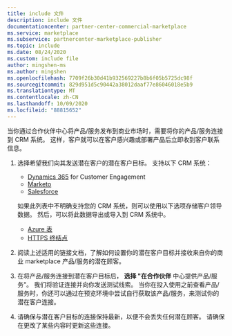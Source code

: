 ```yaml
---
title: include 文件
description: include 文件
documentationcenter: partner-center-commercial-marketplace
ms.service: marketplace
ms.subservice: partnercenter-marketplace-publisher
ms.topic: include
ms.date: 08/24/2020
ms.custom: include file
author: mingshen-ms
ms.author: mingshen
ms.openlocfilehash: 7709f26b30d41b932569227b8b6f05b5725dc98f
ms.sourcegitcommit: 829d951d5c90442a38012daaf77e86046018e5b9
ms.translationtype: MT
ms.contentlocale: zh-CN
ms.lasthandoff: 10/09/2020
ms.locfileid: "88815652"
---
```

当你通过合作伙伴中心将产品/服务发布到商业市场时，需要将你的产品/服务连接到 CRM 系统。 这样，客户就可以在客户感兴趣或部署产品后立即收到客户联系信息。

1. 选择希望我们向其发送潜在客户的潜在客户目标。 支持以下 CRM 系统：

    * [Dynamics 365](../commercial-marketplace-lead-management-instructions-dynamics.md) for Customer Engagement
    * [Marketo](../commercial-marketplace-lead-management-instructions-marketo.md)
    * [Salesforce](../commercial-marketplace-lead-management-instructions-salesforce.md)

    如果此列表中不明确支持您的 CRM 系统，则可以使用以下选项存储客户领导数据。 然后，可以将此数据导出或导入到 CRM 系统中。

    * [Azure 表](../commercial-marketplace-lead-management-instructions-azure-table.md)
    * [HTTPS 终结点](../commercial-marketplace-lead-management-instructions-https.md)

1. 阅读上述适用的链接文档，了解如何设置你的潜在客户目标并接收来自你的商业 marketplace 产品/服务的潜在顾客。
1. 在将产品/服务连接到潜在客户目标后， **选择 "在合作伙伴** 中心提供产品/服务"。 我们将验证连接并向你发送测试线索。 当你在投入使用之前查看产品/服务时，你还可以通过在预览环境中尝试自行获取该产品/服务，来测试你的潜在客户连接。
1. 请确保与潜在客户目标的连接保持最新，以便不会丢失任何潜在顾客。 请确保在更改了某些内容时更新这些连接。
